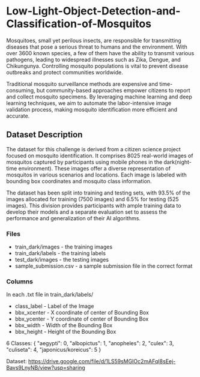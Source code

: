 # Low-Light-Object-Detection-and-Classification-of-Mosquitos
Mosquitoes, small yet perilous insects, are responsible for transmitting diseases that pose a serious threat to humans and the environment. With over 3600 known species, a few of them have the ability to transmit various pathogens, leading to widespread illnesses such as Zika, Dengue, and Chikungunya. Controlling mosquito populations is vital to prevent disease outbreaks and protect communities worldwide.

Traditional mosquito surveillance methods are expensive and time-consuming, but community-based approaches empower citizens to report and collect mosquito specimens. By leveraging machine learning and deep learning techniques, we aim to automate the labor-intensive image validation process, making mosquito identification more efficient and accurate.

## Dataset Description
The dataset for this challenge is derived from a citizen science project focused on mosquito identification. It comprises 8025 real-world images of mosquitos captured by participants using mobile phones in the dark(night-time environment). These images offer a diverse representation of mosquitos in various scenarios and locations. Each image is labeled with bounding box coordinates and mosquito class information.

The dataset has been split into training and testing sets, with 93.5% of the images allocated for training (7500 images) and 6.5% for testing (525 images). This division provides participants with ample training data to develop their models and a separate evaluation set to assess the performance and generalization of their AI algorithms.

### Files
- train_dark/images - the training images
- train_dark/labels - the training labels
- test_dark/images - the testing images
- sample_submission.csv - a sample submission file in the correct format

### Columns
In each .txt file in train_dark/labels/

- class_label - Label of the Image
- bbx_xcenter - X coordinate of center of Bounding Box
- bbx_ycenter - Y coordinate of center of Bounding Box
- bbx_width - Width of the Bounding Box
- bbx_height - Height of the Bounding Box

6 Classes: {
"aegypti": 0,
"albopictus": 1,
"anopheles": 2,
"culex": 3,
"culiseta": 4,
"japonicus/koreicus": 5
}

Dataset: https://drive.google.com/file/d/1LS59sMGIOc2mAFqI8sEej-Bavs9LnyNB/view?usp=sharing
